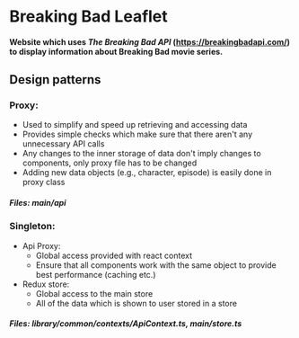 # Breaking Bad Leaflet

#### Website which uses _The Breaking Bad API_ (https://breakingbadapi.com/) to display information about Breaking Bad movie series.

## Design patterns

### Proxy:

- Used to simplify and speed up retrieving and accessing data
- Provides simple checks which make sure that there aren't any unnecessary API calls
- Any changes to the inner storage of data don't imply changes to components, only proxy file has to be changed
- Adding new data objects (e.g., character, episode) is easily done in proxy class

##### Files: main/api

### Singleton:

- Api Proxy:
  - Global access provided with react context
  - Ensure that all components work with the same object to provide best performance (caching etc.)
- Redux store:
  - Global access to the main store
  - All of the data which is shown to user stored in a store

##### Files: library/common/contexts/ApiContext.ts, main/store.ts

